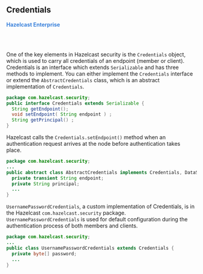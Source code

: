 

## Credentials

<font color="#3981DB">**Hazelcast Enterprise**</font>

<br></br>



One of the key elements in Hazelcast security is the `Credentials` object, which is used to carry all credentials of an endpoint (member or client). Credentials is an interface which extends `Serializable` and has three methods to implement. You can either implement the `Credentials` interface or extend the `AbstractCredentials` class, which is an abstract implementation of `Credentials`.

```java
package com.hazelcast.security;
public interface Credentials extends Serializable {
  String getEndpoint();
  void setEndpoint( String endpoint ) ;    
  String getPrincipal() ;    
}
```

Hazelcast calls the `Credentials.setEndpoint()` method when an authentication request arrives at the node before authentication takes place.

```java
package com.hazelcast.security;
...
public abstract class AbstractCredentials implements Credentials, DataSerializable {
  private transient String endpoint;
  private String principal;
  ...
}
```

`UsernamePasswordCredentials`, a custom implementation of Credentials, is in the Hazelcast `com.hazelcast.security` package. `UsernamePasswordCredentials` is used for default configuration during the authentication process of both members and clients.

```java
package com.hazelcast.security;
...
public class UsernamePasswordCredentials extends Credentials {
  private byte[] password;
  ...
}
```
